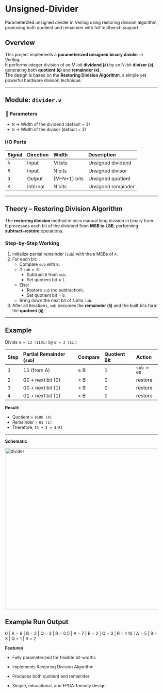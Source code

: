 # Unsigned-Divider
Parameterized unsigned divider in Verilog using restoring division algorithm, producing both quotient and remainder with full testbench support.

##  Overview
This project implements a **parameterized unsigned binary divider** in Verilog.  
It performs integer division of an M-bit **dividend (`A`)** by an N-bit **divisor (`B`)**, generating both **quotient (`Q`)** and **remainder (`R`)**.  
The design is based on the **Restoring Division Algorithm**, a simple yet powerful hardware division technique.

---

##  Module: `divider.v`

### 🔧 Parameters
- `M` → Width of the dividend (default = 3)  
- `N` → Width of the divisor (default = 2)

###  I/O Ports
| Signal | Direction | Width | Description |
|:--------|:-----------|:--------|:-------------|
| `A` | Input | M bits | Unsigned dividend |
| `B` | Input | N bits | Unsigned divisor |
| `Q` | Output | (M–N+1) bits | Unsigned quotient |
| `R` | Internal | N bits | Unsigned remainder |

---

##  Theory – Restoring Division Algorithm

The **restoring division** method mimics manual long division in binary form.  
It processes each bit of the dividend from **MSB to LSB**, performing **subtract–restore** operations.

###  Step-by-Step Working
1. Initialize partial remainder (`sub`) with the `N` MSBs of `A`.  
2. For each bit:
   - Compare `sub` with `B`.  
   - If `sub ≥ B`:  
     - Subtract `B` from `sub`.  
     - Set quotient bit = `1`.  
   - Else:  
     - Restore `sub` (no subtraction).  
     - Set quotient bit = `0`.  
   - Bring down the next bit of `A` into `sub`.  
3. After all iterations, `sub` becomes the **remainder (`R`)** and the built bits form the **quotient (`Q`)**.

---

##  Example

Divide `A = 13 (1101)` by `B = 3 (11)`:

| Step | Partial Remainder (`sub`) | Compare | Quotient Bit | Action |
|:------|:--------------------------|:---------|:--------------|:--------|
| 1 | 11 (from A) | ≥ B | 1 | `sub = 00` |
| 2 | 00 + next bit (0) | < B | 0 | restore |
| 3 | 00 + next bit (1) | < B | 0 | restore |
| 4 | 01 + next bit (1) | < B | 0 | restore |

**Result:**  
- Quotient = `0100 (4)`  
- Remainder = `01 (1)`  
- Therefore, `13 ÷ 3 = 4 R1`

---

**Schematic**

<img width="1813" height="532" alt="divider" src="https://github.com/user-attachments/assets/cb083433-6c97-42bc-9f7f-9a1915852d34" />

##  Example Run Output
 0  |  A = 6  |  B = 2  |  Q = 3  |  R = 0
 5  |  A = 7  |  B = 2  |  Q = 3  |  R = 1
 10 |  A = 5  |  B = 3  |  Q = 1  |  R = 2

**Features**

- Fully parameterized for flexible bit-widths

- Implements Restoring Division Algorithm

- Produces both quotient and remainder

- Simple, educational, and FPGA-friendly design



